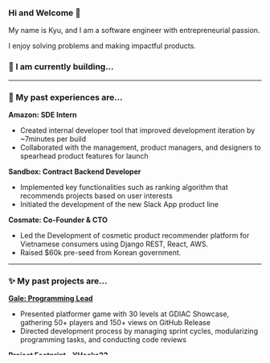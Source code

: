 ### Hi and Welcome 👋
My name is Kyu, and I am a software engineer with entrepreneurial passion.

I enjoy solving problems and making impactful products.

### 🌱 I am currently building...

---
### 🔭 My past experiences are...

**Amazon: SDE Intern**
- Created internal developer tool that improved development iteration by ~7minutes per build
- Collaborated with the management, product managers, and designers to spearhead product features for launch

**Sandbox: Contract Backend Developer**
- Implemented key functionalities such as ranking algorithm that recommends projects based on user interests
- Initiated the development of the new Slack App product line

**Cosmate: Co-Founder & CTO**
- Led the Development of cosmetic product recommender platform for Vietnamese consumers using Django REST, React, AWS. 
- Raised $60k pre-seed from Korean government.

---
### ✨ My past projects are...

[**Gale: Programming Lead**](https://github.com/choikh0423/8venture-games)
- Presented platformer game with 30 levels at GDIAC Showcase, gathering 50+ players and 150+ views on GitHub Release
- Directed development process by managing sprint cycles, modularizing programming tasks, and conducting code reviews

[**Project Footprint - YHacks22**](https://github.com/choikh0423/yhack2022)
- Developed social media information management app using Facebook Graph API to strengthen privacy control
- Built threat level evaluation algorithm by detecting personal information, profanity, and the author’s mood from SNS posts


<!--
**choikh0423/choikh0423** is a ✨ _special_ ✨ repository because its `README.md` (this file) appears on your GitHub profile.

Here are some ideas to get you started:

- 🔭 I’m currently working on ...
- 🌱 I’m currently learning ...
- 👯 I’m looking to collaborate on ...
- 🤔 I’m looking for help with ...
- 💬 Ask me about ...
- 📫 How to reach me: ...
- 😄 Pronouns: ...
- ⚡ Fun fact: ...
-->
